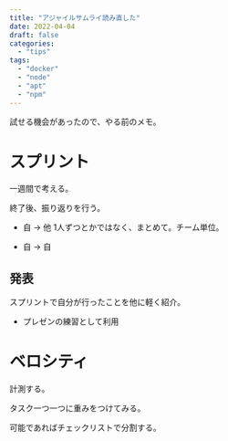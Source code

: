 ```yaml
---
title: "アジャイルサムライ読み直した"
date: 2022-04-04
draft: false
categories:
  - "tips"
tags:
  - "docker"
  - "node"
  - "apt"
  - "npm"
---
```


試せる機会があったので、やる前のメモ。

# スプリント

一週間で考える。

終了後、振り返りを行う。

* 自 -> 他
  1人ずつとかではなく、まとめて。チーム単位。

* 自 -> 自

## 発表

スプリントで自分が行ったことを他に軽く紹介。

* プレゼンの練習として利用

# ベロシティ

計測する。

タスク一つ一つに重みをつけてみる。

可能であればチェックリストで分割する。
